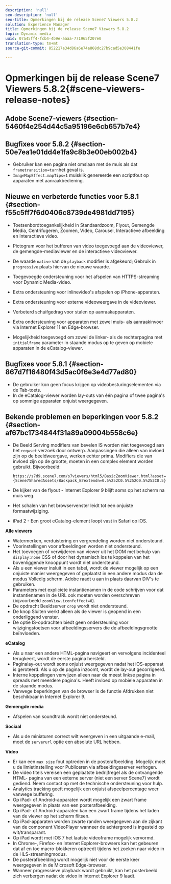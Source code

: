 ```yaml
---
description: 'null'
seo-description: 'null'
seo-title: Opmerkingen bij de release Scene7 Viewers 5.8.2
solution: Experience Manager
title: Opmerkingen bij de release Scene7 Viewers 5.8.2
topic: Dynamic media
uuid: 07a45ff4-fcb4-4b9e-aaaa-771965f207e0
translation-type: tm+mt
source-git-commit: 852217a34d86a6e74a868dc27b9cad5e308441fe

---
```



# Opmerkingen bij de release Scene7 Viewers 5.8.2{#scene-viewers-release-notes}

## Adobe Scene7-viewers {#section-5460f4e254d44c5a95196e6cb657b7e4}

## Bugfixes voor 5.8.2 {#section-50e7ea1e01dd4e1fa9c8b3e00eb002b4}

* Gebruiker kan een pagina niet omslaan met de muis als dat `frametransition=turn`het geval is.
* `ImageMapEffect.mapTips=1` muisklik genereerde een scriptfout op apparaten met aanraakbediening.

## Nieuwe en verbeterde functies voor 5.8.1 {#section-f55c5ff7f6d0406c8739de4981dd7195}

* Toetsenbordtoegankelijkheid in Standaardzoom, Flyout, Gemengde Media, Centrifugeren, Zoomen, Video, Carousel, Interactieve afbeelding en Interactieve video.
* Pictogram voor het bufferen van video toegevoegd aan de videoviewer, de gemengde-mediaviewer en de interactieve videoviewer.
* De waarde `native` van de `playback` modifier is afgekeurd; Gebruik in `progressive` plaats hiervan de nieuwe waarde.

* Toegevoegde ondersteuning voor het afspelen van HTTPS-streaming voor Dynamic Media-video.
* Extra ondersteuning voor inlinevideo&#39;s afspelen op iPhone-apparaten.
* Extra ondersteuning voor externe videoweergave in de videoviewer.
* Verbeterd schuifgedrag voor stalen op aanraakapparaten.
* Extra ondersteuning voor apparaten met zowel muis- als aanraakinvoer via Internet Explorer 11 en Edge-browser.
* Mogelijkheid toegevoegd om zowel de linker- als de rechterpagina met `initialframe` parameter in staande modus op te geven op mobiele apparaten in de eCatalog-viewer.

## Bugfixes voor 5.8.1 {#section-867d7f16480f43d5ac0f6e3e4d77ad80}

* De gebruiker kon geen focus krijgen op videobesturingselementen via de Tab-toets.
* In de eCatalog-viewer worden lay-outs van één pagina of twee pagina&#39;s op sommige apparaten onjuist weergegeven.

## Bekende problemen en beperkingen voor 5.8.2 {#section-af67bc1734844f31a89a09004b558c6e}

* De Beeld Serving modifiers van bevelen IS worden niet toegevoegd aan het `req=set` verzoek door ontwerp. Aanpassingen die alleen van invloed zijn op de beeldweergave, werken echter prima. Modifiers die van invloed zijn op de grootte, moeten in een complex element worden gebruikt. Bijvoorbeeld:

   `https://s7d9.scene7.com/s7viewers/html5/BasicZoomViewer.html?asset= {Scene7SharedAssets/Backpack_B?extendn=0.5%252C0.5%252C0.5%252C0.5}`

* De kijker van de flyout - Internet Explorer 9 blijft soms op het scherm na muis weg.
* Het schalen van het browservenster leidt tot een onjuiste formaatwijziging.
* iPad 2 - Een groot eCatalog-element loopt vast in Safari op iOS.

**Alle viewers**

* Watermerken, verduistering en vergrendeling worden niet ondersteund.
* Voorinstellingen voor afbeeldingen worden niet ondersteund.
* Het toevoegen of verwijderen van viewer uit het DOM met behulp van `display:none` CSS of door het dynamisch los te koppelen van het bovenliggende knooppunt wordt niet ondersteund.
* Als u een viewer insluit in een tabel, wordt de viewer mogelijk op een onjuiste manier weergegeven of geplaatst in een andere modus dan de modus Volledig scherm. Adobe raadt u aan in plaats daarvan DIV&#39;s te gebruiken.
* Parameters met expliciete instantienamen in de code schrijven voor dat instantienamen in de URL ook moeten worden overschreven (bijvoorbeeld `zoomView.iconfeffect=0`).
* De opdracht Beeldserver `crop` wordt niet ondersteund.
* De knop Sluiten werkt alleen als de viewer is geopend in een onderliggend venster.
* De optie IS-opdrachten biedt geen ondersteuning voor wijzigingstoetsen voor afbeeldingsservers die de afbeeldingsgrootte beïnvloeden.

**eCatalog**

* Als u naar een andere HTML-pagina navigeert en vervolgens incidenteel terugkeert, wordt de eerste pagina hersteld.
* Paginalay-out wordt soms onjuist weergegeven nadat het iOS-apparaat is geroteerd. Als u op de pagina inzoomt, wordt de lay-out gecorrigeerd.
* Interne koppelingen verwijzen alleen naar de meest linkse pagina in spreads met meerdere pagina&#39;s. Heeft invloed op mobiele apparaten in de staande modus.
* Vanwege beperkingen van de browser is de functie Afdrukken niet beschikbaar in Internet Explorer 9.

**Gemengde media**

* Afspelen van soundtrack wordt niet ondersteund.

**Sociaal**

* Als u de miniaturen correct wilt weergeven in een uitgaande e-mail, moet de `serverurl` optie een absolute URL hebben.

**Video**

* Er kan een `max size` fout optreden in de posterafbeelding. Mogelijk moet u de limietinstelling voor Publiceren via afbeeldingsserver verhogen.
* De video titels vereisen een geplaatste bedrijfregel als de ontvangende HTML- pagina van een externe server (niet een server Scene7) wordt gediend. Neem contact op met de technische ondersteuning voor hulp.
* Analytics tracking geeft mogelijk een onjuist afspeelpercentage weer vanwege buffering.
* Op iPad- of Android-apparaten wordt mogelijk een zwart frame weergegeven in plaats van een posterafbeelding.
* Op iPad- of Android-apparaten kan een zwart frame tijdens het laden van de viewer op het scherm flitsen.
* Op iPad-apparaten worden zwarte randen weergegeven aan de zijkant van de component VideoPlayer wanneer de achtergrond is ingesteld op wit/transparant.
* Op iPad wordt met iOS 7 het laatste videoframe mogelijk vervormd.
* In Chrome-, Firefox- en Internet Explorer-browsers kan het gebeuren dat af en toe macro-blokkeren optreedt tijdens het zoeken naar video in de HLS-streamingmodus.
* De posterafbeelding wordt mogelijk niet voor de eerste keer weergegeven in de Microsoft Edge-browser.
* Wanneer progressieve playback wordt gebruikt, kan het posterbeeld zich verbergen nadat de video in Internet Explorer 9 laadt.

